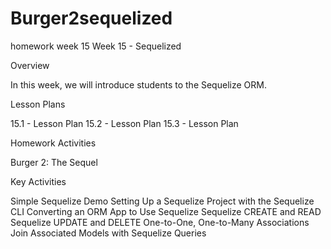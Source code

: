 # Burger2sequelized
homework week 15
Week 15 - Sequelized


Overview

In this week, we will introduce students to the Sequelize ORM.


Lesson Plans


15.1 - Lesson Plan
15.2 - Lesson Plan
15.3 - Lesson Plan



Homework Activities


Burger 2: The Sequel



Key Activities


Simple Sequelize Demo
Setting Up a Sequelize Project with the Sequelize CLI
Converting an ORM App to Use Sequelize
Sequelize CREATE and READ
Sequelize UPDATE and DELETE
One-to-One, One-to-Many Associations
Join Associated Models with Sequelize Queries
